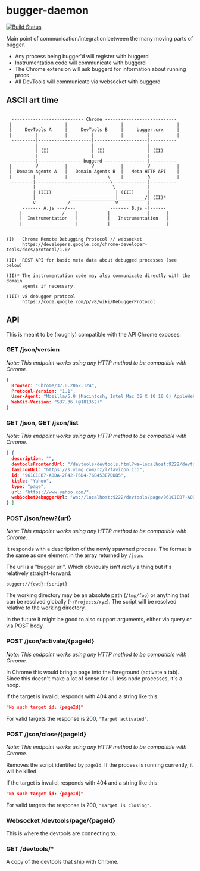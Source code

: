 # bugger-daemon

[![Build Status](https://travis-ci.org/buggerjs/bugger-daemon.png)](https://travis-ci.org/buggerjs/bugger-daemon)

Main point of communication/integration between the many moving parts of
bugger.

* Any process being bugger'd will register with buggerd
* Instrumentation code will communicate with buggerd
* The Chrome extension will ask buggerd for information about running procs
* All DevTools will communicate via websocket with buggerd

## ASCII art time

```

  --------------------------- Chrome ---------------------------
 |                    |                    |                    |
 |     DevTools A     |     DevTools B     |     bugger.crx     |
 |         |          |         |          |         |          |
  ---------|--------------------|--------------------|----------
           |                    |                    |
           | (I)                | (I)                | (II)
           |                    |                    |
  ---------|---------------- buggerd ----------------|----------
 |         V          |         V          |         V          |
 |  Domain Agents A   |   Domain Agents B  |   Meta HTTP API    |
 |        |           |               \    |         Δ          |
  --------|----------------------------\-------------|----------
          |                             \            |
          | (III)                        | (III)     |
          |             _________________|__________/| (II)*
          V            /                 V           |
      ------- A.js ---/---             ------- B.js -|------
     |               /    |           |              |      |
     |  Instrumentation   |           |   Instrumentation   |
     |                    |           |                     |
      --------------------             ---------------------

(I)   Chrome Remote Debugging Protocol // websocket
      https://developers.google.com/chrome-developer-tools/docs/protocol/1.0/

(II)  REST API for basic meta data about debugged processes (see below)

(II)* The instrumentation code may also communicate directly with the domain
      agents if necessary.

(III) v8 debugger protocol
      https://code.google.com/p/v8/wiki/DebuggerProtocol
```

## API

This is meant to be (roughly) compatible with the API Chrome exposes.


### GET /json/version

*Note: This endpoint works using any HTTP method to be compatible with Chrome.*

```json
{
  Browser: "Chrome/37.0.2062.124",
  Protocol-Version: "1.1",
  User-Agent: "Mozilla/5.0 (Macintosh; Intel Mac OS X 10_10_0) AppleWebKit/537.36 (KHTML, like Gecko) Chrome/37.0.2062.124 Safari/537.36",
  WebKit-Version: "537.36 (@181352)"
}
```


### GET /json, GET /json/list

*Note: This endpoint works using any HTTP method to be compatible with Chrome.*

```json
[ {
  description: "",
  devtoolsFrontendUrl: "/devtools/devtools.html?ws=localhost:9222/devtools/page/961C1EB7-A0DA-2F42-F6D4-76B453E70DB5",
  faviconUrl: "https://s.yimg.com/rz/l/favicon.ico",
  id: "961C1EB7-A0DA-2F42-F6D4-76B453E70DB5",
  title: "Yahoo",
  type: "page",
  url: "https://www.yahoo.com/",
  webSocketDebuggerUrl: "ws://localhost:9222/devtools/page/961C1EB7-A0DA-2F42-F6D4-76B453E70DB5"
} ]
```


### POST /json/new?{url}

*Note: This endpoint works using any HTTP method to be compatible with Chrome.*

It responds with a description of the newly spawned process.
The format is the same as one element in the array returned by `/json`.

The url is a "bugger url".
Which obviously isn't *really* a thing but it's relatively straight-forward:

    bugger://{cwd}:{script}

The working directory may be an absolute path (`/tmp/foo`)
or anything that can be resolved globally (`~/Projects/xyz`).
The script will be resolved relative to the working directory.

In the future it might be good to also support arguments,
either via query or via POST body.


### POST /json/activate/{pageId}

*Note: This endpoint works using any HTTP method to be compatible with Chrome.*

In Chrome this would bring a page into the foreground (activate a tab).
Since this doesn't make a lot of sense for UI-less node processes,
it's a noop.

If the target is invalid, responds with 404 and a string like this:

```json
"No such target id: {pageId}"
```

For valid targets the response is 200, `"Target activated"`.


### POST /json/close/{pageId}

*Note: This endpoint works using any HTTP method to be compatible with Chrome.*

Removes the script identifed by `pageId`.
If the process is running currently, it will be killed.

If the target is invalid, responds with 404 and a string like this:

```json
"No such target id: {pageId}"
```

For valid targets the response is 200, `"Target is closing"`.


### Websocket /devtools/page/{pageId}

This is where the devtools are connecting to.


### GET /devtools/*

A copy of the devtools that ship with Chrome.
